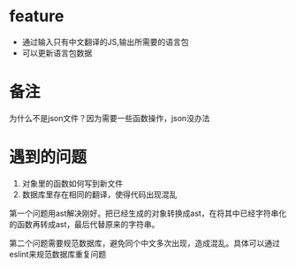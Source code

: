 # feature
- 通过输入只有中文翻译的JS,输出所需要的语言包
- 可以更新语言包数据

# 备注
为什么不是json文件？因为需要一些函数操作，json没办法

# 遇到的问题
1. 对象里的函数如何写到新文件
2. 数据库里存在相同的翻译，使得代码出现混乱

第一个问题用ast解决刚好。把已经生成的对象转换成ast，在将其中已经字符串化的函数再转成ast，最后代替原来的字符串。

第二个问题需要规范数据库，避免同个中文多次出现，造成混乱。具体可以通过eslint来规范数据库重复问题

